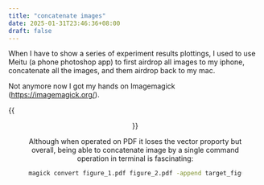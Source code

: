 ```yaml
---
title: "concatenate images"
date: 2025-01-31T23:46:36+08:00
draft: false
---
```


When I have to show a series of  experiment results plottings, I used to use Meitu (a phone photoshop app) to first airdrop all images to my iphone, concatenate all the images, and them airdrop back to my mac.

Not anymore now I got my hands on Imagemagick (https://imagemagick.org/).

{{<figure align="center" src="/data_vis/magick_wizard.jpeg" caption="ImageMagick[®](http://tarr.uspto.gov/servlet/tarr?regser=serial&entry=78333969) is a free, [open-source](https://imagemagick.org/script/license.php) software suite, used for editing and manipulating digital images. It can be used to create, edit, compose, or convert bitmap images, and supports a wide range of file [formats](https://imagemagick.org/script/formats.php), including JPEG, PNG, GIF, TIFF, and Ultra HDR." width="88%">}}

Although when operated on PDF it loses the vector proporty but overall, being able to concatenate image by a single command operation in terminal is fascinating:

```bash
magick convert figure_1.pdf figure_2.pdf -append target_figure_name.pdf
```
